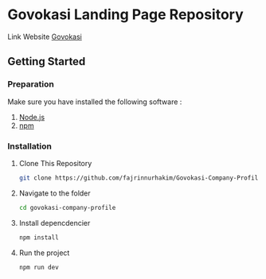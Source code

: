 # Govokasi Landing Page Repository

Link Website [Govokasi](.)

## Getting Started

### Preparation

Make sure you have installed the following software :

1. [Node.js](https://nodejs.org/)
2. [npm](https://www.npmjs.com/)

### Installation

1. Clone This Repository

    ```bash
    git clone https://github.com/fajrinnurhakim/Govokasi-Company-Profile.git

    ```

2. Navigate to the folder

    ```bash
    cd govokasi-company-profile

    ```

3. Install depencdencier

    ```bash
    npm install

    ```

4. Run the project
    ```bash
    npm run dev
    ```

